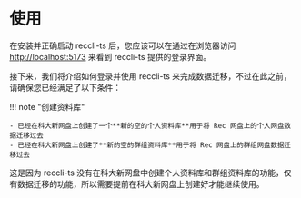 # 使用

在安装并正确启动 reccli-ts 后，您应该可以在通过在浏览器访问 [http://localhost:5173](http://localhost:5173) 来看到 reccli-ts 提供的登录界面。

接下来，我们将介绍如何登录并使用 reccli-ts 来完成数据迁移，不过在此之前，请确保您已经满足了以下条件：

!!! note "创建资料库"

    - 已经在科大新网盘上创建了一个**新的空的个人资料库**用于将 Rec 网盘上的个人网盘数据迁移过去
    - 已经在科大新网盘上创建了**新的空的群组资料库**用于将 Rec 网盘上的群组网盘数据迁移过去

这是因为 reccli-ts 没有在科大新网盘中创建个人资料库和群组资料库的功能，仅有数据迁移的功能，所以需要提前在科大新网盘上创建好才能继续使用。
